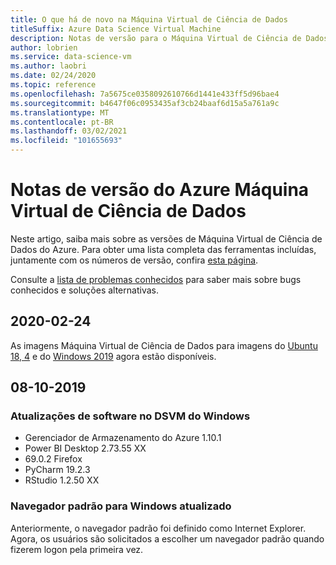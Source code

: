 ```yaml
---
title: O que há de novo na Máquina Virtual de Ciência de Dados
titleSuffix: Azure Data Science Virtual Machine
description: Notas de versão para o Máquina Virtual de Ciência de Dados do Azure
author: lobrien
ms.service: data-science-vm
ms.author: laobri
ms.date: 02/24/2020
ms.topic: reference
ms.openlocfilehash: 7a5675ce0358092610766d1441e433ff5d96bae4
ms.sourcegitcommit: b4647f06c0953435af3cb24baaf6d15a5a761a9c
ms.translationtype: MT
ms.contentlocale: pt-BR
ms.lasthandoff: 03/02/2021
ms.locfileid: "101655693"
---
```

# <a name="azure-data-science-virtual-machine-release-notes"></a>Notas de versão do Azure Máquina Virtual de Ciência de Dados

Neste artigo, saiba mais sobre as versões de Máquina Virtual de Ciência de Dados do Azure. Para obter uma lista completa das ferramentas incluídas, juntamente com os números de versão, confira [esta página](./tools-included.md).

Consulte a [lista de problemas conhecidos](reference-known-issues.md) para saber mais sobre bugs conhecidos e soluções alternativas.

## <a name="2020-02-24"></a>2020-02-24

As imagens Máquina Virtual de Ciência de Dados para imagens do [Ubuntu 18, 4](https://azuremarketplace.microsoft.com/marketplace/apps/microsoft-dsvm.ubuntu-1804?tab=Overview) e do [Windows 2019](https://azuremarketplace.microsoft.com/marketplace/apps/microsoft-dsvm.dsvm-win-2019?tab=Overview) agora estão disponíveis.

## <a name="2019-10-08"></a>08-10-2019

### <a name="updates-to-software-on-the-windows-dsvm"></a>Atualizações de software no DSVM do Windows

- Gerenciador de Armazenamento do Azure 1.10.1
- Power BI Desktop 2.73.55 XX
- 69.0.2 Firefox
- PyCharm 19.2.3
- RStudio 1.2.50 XX

### <a name="default-browser-for-windows-updated"></a>Navegador padrão para Windows atualizado

Anteriormente, o navegador padrão foi definido como Internet Explorer. Agora, os usuários são solicitados a escolher um navegador padrão quando fizerem logon pela primeira vez.
